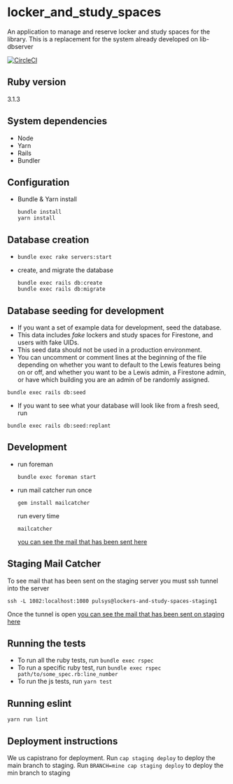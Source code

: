 # locker_and_study_spaces
An application to manage and reserve locker and study spaces for the library.  This is a replacement for the system already developed on lib-dbserver

[![CircleCI](https://circleci.com/gh/pulibrary/lockers_and_study_spaces/tree/main.svg?style=svg)](https://circleci.com/gh/pulibrary/lockers_and_study_spaces/tree/main)

## Ruby version

  3.1.3

## System dependencies

   * Node
   * Yarn
   * Rails
   * Bundler

## Configuration

   * Bundle & Yarn install
     ```
     bundle install
     yarn install
     ```

## Database creation
   * `bundle exec rake servers:start`

   * create, and migrate the database
     ```
     bundle exec rails db:create
     bundle exec rails db:migrate
     ```

## Database seeding for development
* If you want a set of example data for development, seed the database. 
* This data includes *fake* lockers and study spaces for Firestone, and users with fake UIDs. 
* This seed data should not be used in a production environment. 
* You can uncomment or comment lines at the beginning of the file depending on whether you want to default to the Lewis features being on or off, and whether you want to be a Lewis admin, a Firestone admin, or have which building you are an admin of be randomly assigned. 
```
bundle exec rails db:seed
```
* If you want to see what your database will look like from a fresh seed, run
```
bundle exec rails db:seed:replant
```

## Development

   * run foreman
     ```
     bundle exec foreman start
     ```
   * run mail catcher
     run once
     ```
     gem install mailcatcher
     ```
     run every time
     ```
     mailcatcher
     ```

     [you can see the mail that has been sent here]( http://localhost:1080/)

## Staging Mail Catcher
  To see mail that has been sent on the staging server you must ssh tunnel into the server
  ```
  ssh -L 1082:localhost:1080 pulsys@lockers-and-study-spaces-staging1
  ```
  Once the tunnel is open [you can see the mail that has been sent on staging here]( http://localhost:1082/)

## Running the tests
* To run all the ruby tests, run `bundle exec rspec`
* To run a specific ruby test, run `bundle exec rspec path/to/some_spec.rb:line_number`
* To run the js tests, run `yarn test`

## Running eslint

`yarn run lint`

## Deployment instructions

We us capistrano for deployment.  Run `cap staging deploy` to deploy the main branch to staging.  Run `BRANCH=mine cap staging deploy` to deploy the min branch to staging
